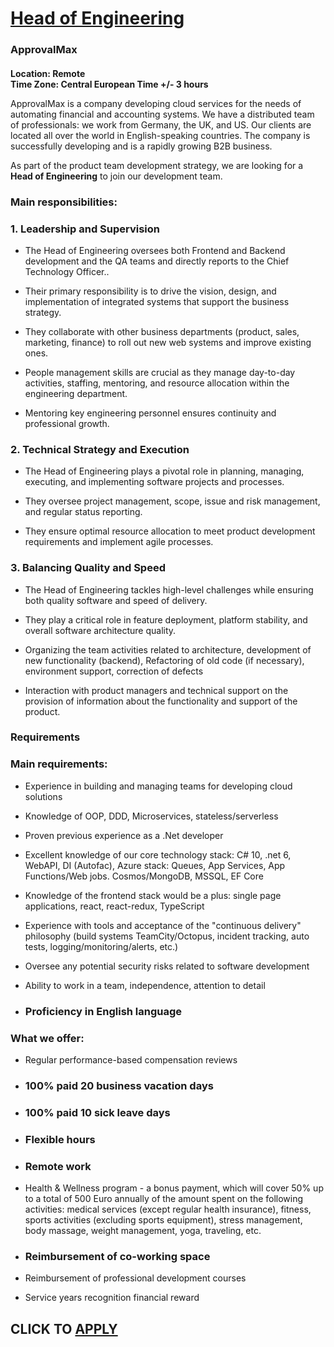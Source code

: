 # [Head of Engineering](https://www.remotewlb.com/apply/head-of-engineering-58194)  
### ApprovalMax  
####  

**Location: Remote**  
 **Time Zone: Central European Time +/- 3 hours**

ApprovalMax is a company developing cloud services for the needs of automating financial and accounting systems. We have a distributed team of professionals: we work from Germany, the UK, and US. Our clients are located all over the world in English-speaking countries. The company is successfully developing and is a rapidly growing B2B business.  
  
As part of the product team development strategy, we are looking for a **Head of Engineering** to join our development team.

### Main responsibilities:

### 1\. Leadership and Supervision

  * The Head of Engineering oversees both Frontend and Backend development and the QA teams and directly reports to the Chief Technology Officer..

  * Their primary responsibility is to drive the vision, design, and implementation of integrated systems that support the business strategy.

  * They collaborate with other business departments (product, sales, marketing, finance) to roll out new web systems and improve existing ones.

  * People management skills are crucial as they manage day-to-day activities, staffing, mentoring, and resource allocation within the engineering department.

  * Mentoring key engineering personnel ensures continuity and professional growth.

### 2\. Technical Strategy and Execution

  * The Head of Engineering plays a pivotal role in planning, managing, executing, and implementing software projects and processes.

  * They oversee project management, scope, issue and risk management, and regular status reporting.

  * They ensure optimal resource allocation to meet product development requirements and implement agile processes.

### 3\. Balancing Quality and Speed

  * The Head of Engineering tackles high-level challenges while ensuring both quality software and speed of delivery.

  * They play a critical role in feature deployment, platform stability, and overall software architecture quality.

  * Organizing the team activities related to architecture, development of new functionality (backend), Refactoring of old code (if necessary), environment support, correction of defects

  * Interaction with product managers and technical support on the provision of information about the functionality and support of the product.

### Requirements

### Main requirements:

  * Experience in building and managing teams for developing cloud solutions

  * Knowledge of OOP, DDD, Microservices, stateless/serverless

  * Proven previous experience as a .Net developer

  * Excellent knowledge of our core technology stack: C# 10, .net 6, WebAPI, DI (Autofac), Azure stack: Queues, App Services, App Functions/Web jobs. Cosmos/MongoDB, MSSQL, EF Core

  * Knowledge of the frontend stack would be a plus: single page applications, react, react-redux, TypeScript

  * Experience with tools and acceptance of the "continuous delivery" philosophy (build systems TeamCity/Octopus, incident tracking, auto tests, logging/monitoring/alerts, etc.)

  * Oversee any potential security risks related to software development

  * Ability to work in a team, independence, attention to detail

  * ### Proficiency in English language

### What we offer:

  * Regular performance-based compensation reviews

  * ### 100% paid 20 business vacation days

  * ### 100% paid 10 sick leave days

  * ### Flexible hours

  * ### Remote work

  * Health & Wellness program - a bonus payment, which will cover 50% up to a total of 500 Euro annually of the amount spent on the following activities: medical services (except regular health insurance), fitness, sports activities (excluding sports equipment), stress management, body massage, weight management, yoga, traveling, etc.

  * ### Reimbursement of co-working space

  * Reimbursement of professional development courses

  * Service years recognition financial reward

  
## CLICK TO [APPLY](https://www.remotewlb.com/apply/head-of-engineering-58194)

